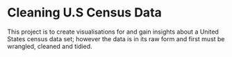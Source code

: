 # Cleaning U.S Census Data

This project is to create visualisations for and gain insights about a United States census data set; however the data is in its raw form and first must be wrangled, cleaned and tidied.